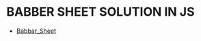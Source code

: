 # BABBER SHEET SOLUTION IN JS

* [Babbar_Sheet](https://drive.google.com/file/d/1FMdN_OCfOI0iAeDlqswCiC2DZzD4nPsb/view) 
